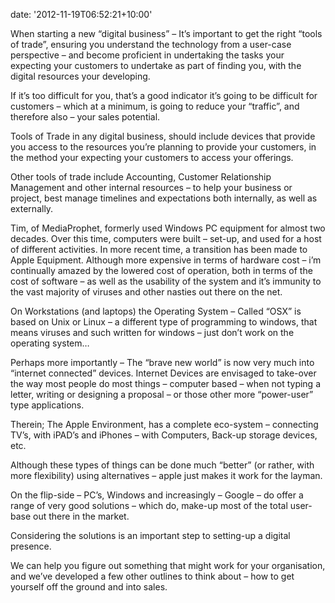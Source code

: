 
date: '2012-11-19T06:52:21+10:00'


When starting a new “digital business” – It’s important to get the right “tools of trade”, ensuring you understand the technology from a user-case perspective – and become proficient in undertaking the tasks your expecting your customers to undertake as part of finding you, with the digital resources your developing.

If it’s too difficult for you, that’s a good indicator it’s going to be difficult for customers – which at a minimum, is going to reduce your “traffic”, and therefore also – your sales potential.

Tools of Trade in any digital business, should include devices that provide you access to the resources you’re planning to provide your customers, in the method your expecting your customers to access your offerings.

Other tools of trade include Accounting, Customer Relationship Management and other internal resources – to help your business or project, best manage timelines and expectations both internally, as well as externally.

Tim, of MediaProphet, formerly used Windows PC equipment for almost two decades. Over this time, computers were built – set-up, and used for a host of different activities. In more recent time, a transition has been made to Apple Equipment. Although more expensive in terms of hardware cost – i’m continually amazed by the lowered cost of operation, both in terms of the cost of software – as well as the usability of the system and it’s immunity to the vast majority of viruses and other nasties out there on the net.

On Workstations (and laptops) the Operating System – Called “OSX” is based on Unix or Linux – a different type of programming to windows, that means viruses and such written for windows – just don’t work on the operating system…

Perhaps more importantly – The “brave new world” is now very much into “internet connected” devices. Internet Devices are envisaged to take-over the way most people do most things – computer based – when not typing a letter, writing or designing a proposal – or those other more “power-user” type applications.

Therein; The Apple Environment, has a complete eco-system – connecting TV’s, with iPAD’s and iPhones – with Computers, Back-up storage devices, etc.

Although these types of things can be done much “better” (or rather, with more flexibility) using alternatives – apple just makes it work for the layman.

On the flip-side – PC’s, Windows and increasingly – Google – do offer a range of very good solutions – which do, make-up most of the total user-base out there in the market.

Considering the solutions is an important step to setting-up a digital presence.

We can help you figure out something that might work for your organisation, and we’ve developed a few other outlines to think about – how to get yourself off the ground and into sales.
